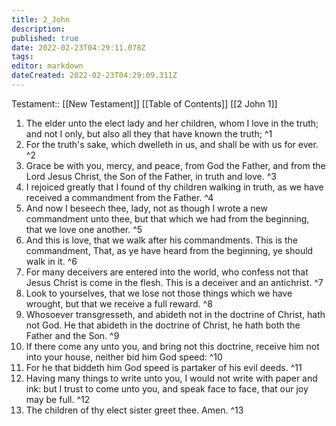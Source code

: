 ```yaml
---
title: 2_John
description: 
published: true
date: 2022-02-23T04:29:11.078Z
tags: 
editor: markdown
dateCreated: 2022-02-23T04:29:09.311Z
---
```


 Testament:: [[New Testament]]
 [[Table of Contents]]
 [[2 John 1]]
 1. The elder unto the elect lady and her children, whom I love in the truth; and not I only, but also all they that have known the truth; ^1
 2. For the truth's sake, which dwelleth in us, and shall be with us for ever. ^2
 3. Grace be with you, mercy, and peace, from God the Father, and from the Lord Jesus Christ, the Son of the Father, in truth and love. ^3
 4. I rejoiced greatly that I found of thy children walking in truth, as we have received a commandment from the Father. ^4
 5. And now I beseech thee, lady, not as though I wrote a new commandment unto thee, but that which we had from the beginning, that we love one another. ^5
 6. And this is love, that we walk after his commandments. This is the commandment, That, as ye have heard from the beginning, ye should walk in it. ^6
 7. For many deceivers are entered into the world, who confess not that Jesus Christ is come in the flesh. This is a deceiver and an antichrist. ^7
 8. Look to yourselves, that we lose not those things which we have wrought, but that we receive a full reward. ^8
 9. Whosoever transgresseth, and abideth not in the doctrine of Christ, hath not God. He that abideth in the doctrine of Christ, he hath both the Father and the Son. ^9
 10. If there come any unto you, and bring not this doctrine, receive him not into your house, neither bid him God speed: ^10
 11. For he that biddeth him God speed is partaker of his evil deeds. ^11
 12. Having many things to write unto you, I would not write with paper and ink: but I trust to come unto you, and speak face to face, that our joy may be full. ^12
 13. The children of thy elect sister greet thee. Amen. ^13
